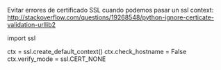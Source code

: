 Evitar errores de certificado SSL cuando podemos pasar un ssl context:
http://stackoverflow.com/questions/19268548/python-ignore-certicate-validation-urllib2

import ssl

ctx = ssl.create_default_context()
ctx.check_hostname = False
ctx.verify_mode = ssl.CERT_NONE
